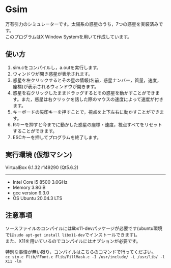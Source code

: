 # Gsim
万有引力のシミュレーターです。太陽系の惑星のうち，7つの惑星を実装済みです。  
このプログラムはX Window Systemを用いて作成しています。
  
## 使い方
1. sim.cをコンパイルし，a.outを実行します。  
2. ウィンドウが開き惑星が表示されます。  
3. 惑星を左クリックするとその星の情報(名前，惑星ナンバー，質量，速度，座標)が表示されるウィンドウが開きます。  
4. 惑星を右クリックしたままドラッグするとその惑星を動かすことができます。また，惑星は右クリックを話した際のマウスの速度によって速度が付きます。  
5. キーボードの矢印キーを押すことで，視点を上下左右に動かすことができます。  
6. Rキーを押すと今までに動かした惑星の座標・速度，視点すべてをリセットすることができます。  
7. ESCキーを押してプログラムを終了します。  
  
## 実行環境 (仮想マシン)
VirtualBox 6.1.32 r149290 (Qt5.6.2)
************************************
- Intel Core i5 8500 3.0GHz
- Memory 3.8GiB
- gcc version 9.3.0
- OS Ubuntu 20.04.3 LTS
  
## 注意事項
ソースファイルのコンパイルにはlibx11-devパッケージが必要です(ubuntu環境では`sudo apt-get install libx11-dev`でインストールできます)。  
また、X11を用いているのでコンパイルにはオプションが必要です。

特別な事情が無い限り，コンパイルはこちらのコマンドで行ってください。  
`cc sim.c Flib/FFont.c Flib/FillMask.c -I /usr/include/ -L /usr/lib/ -l X11 -lm`

